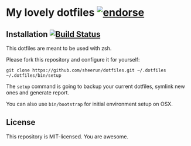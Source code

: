 # My lovely dotfiles [![endorse](https://api.coderwall.com/sheerun/endorsecount.png)](https://coderwall.com/sheerun)

## Installation [![Build Status](https://secure.travis-ci.org/sheerun/dotfiles.png?branch=master)](http://travis-ci.org/sheerun/dotfiles)

This dotfiles are meant to be used with zsh.

Please fork this repository and configure it for yourself:

```
git clone https://github.com/sheerun/dotfiles.git ~/.dotfiles
~/.dotfiles/bin/setup
```

The `setup` command is going to backup your current dotfiles, symlink new ones and generate report.

You can also use `bin/bootstrap` for initial environment setup on OSX.

## License

This repository is MIT-licensed. You are awesome.
